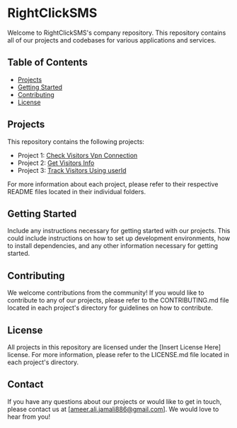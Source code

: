 # RightClickSMS

Welcome to RightClickSMS's company repository. This repository contains all of our projects and codebases for various applications and services.

## Table of Contents

- [Projects](#projects)
- [Getting Started](#getting-started)
- [Contributing](#contributing)
- [License](#license)


## Projects

This repository contains the following projects:

- Project 1: [Check Visitors Vpn Connection](https://restapis89.000webhostapp.com/)
- Project 2: [Get Visitors Info](https://restapis89.000webhostapp.com/testing.php)
- Project 3: [Track Visitors Using userId](https://restapis89.000webhostapp.com/testing.php)

For more information about each project, please refer to their respective README files located in their individual folders.

## Getting Started

Include any instructions necessary for getting started with our projects. This could include instructions on how to set up development environments, how to install dependencies, and any other information necessary for getting started.

## Contributing

We welcome contributions from the community! If you would like to contribute to any of our projects, please refer to the CONTRIBUTING.md file located in each project's directory for guidelines on how to contribute.

## License

All projects in this repository are licensed under the [Insert License Here] license. For more information, please refer to the LICENSE.md file located in each project's directory.

## Contact

If you have any questions about our projects or would like to get in touch, please contact us at [ameer.ali.jamali886@gmail.com]. We would love to hear from you!
